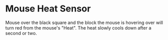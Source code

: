 Mouse Heat Sensor
=================
Mouse over the black square and the block the mouse is hovering over will turn red from the mouse's "Heat". The heat slowly cools down after a second or two. 